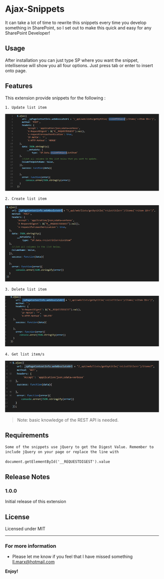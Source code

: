# Ajax-Snippets

It can take a lot of time to rewrite this snippets every time you develop something in SharePoint, so I set out to make this quick and easy for any SharePoint Developer!

## Usage

After installation you can just type SP where you want the snippet, intellisense will show you all four options. Just press tab or enter to insert onto page.

## Features

This extension provide snippets for the following :

    1. Update list item

   ![Update](images/update.png)

    2. Create list item

   ![POST](images/post.png)

    3. Delete list item

   ![DELETE](images/delete.png)

    4. Get list item/s

   ![GET](images/get.png)


> Note: basic knowledge of the REST API is needed.

## Requirements

    Some of the snippets use jQuery to get the Digest Value. Remember to include jQuery on your page or replace the line with 

    document.getElementById('__REQUESTDIGEST').value

## Release Notes

### 1.0.0

Initial release of this extension

## License

Licensed under MIT

-----------------------------------------------------------------------------------------------------------

### For more information

* Please let me know if you feel that I have missed something ll.marx@hotmail.com

**Enjoy!**